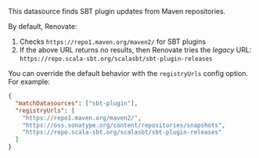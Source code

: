 This datasource finds SBT plugin updates from Maven repositories.

By default, Renovate:

1. Checks `https://repo1.maven.org/maven2/` for SBT plugins
1. If the above URL returns no results, then Renovate tries the _legacy_ URL: `https://repo.scala-sbt.org/scalasbt/sbt-plugin-releases`

You can override the default behavior with the `registryUrls` config option.
For example:

```json
{
  "matchDatasources": ["sbt-plugin"],
  "registryUrls": [
    "https://repo1.maven.org/maven2/",
    "https://oss.sonatype.org/content/repositories/snapshots",
    "https://repo.scala-sbt.org/scalasbt/sbt-plugin-releases"
  ]
}
```
